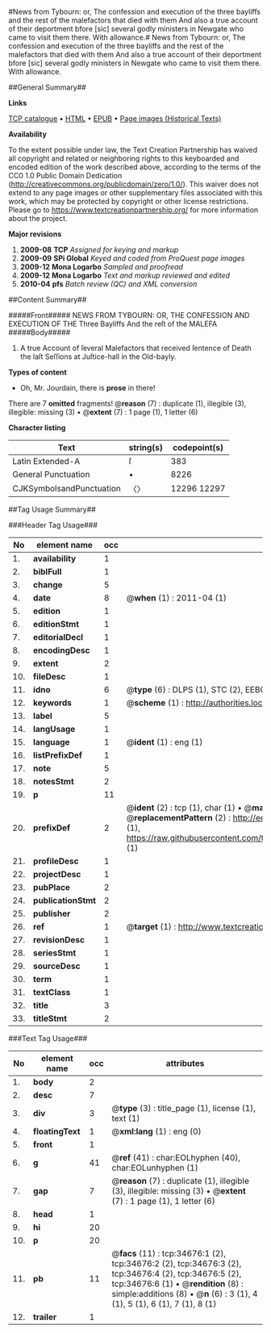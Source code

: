 #News from Tybourn: or, The confession and execution of the three bayliffs and the rest of the malefactors that died with them And also a true account of their deportment bfore [sic] several godly ministers in Newgate who came to visit them there. With allowance.#
News from Tybourn: or, The confession and execution of the three bayliffs and the rest of the malefactors that died with them And also a true account of their deportment bfore [sic] several godly ministers in Newgate who came to visit them there. With allowance.

##General Summary##

**Links**

[TCP catalogue](http://www.ota.ox.ac.uk/tcp/)  • 
[HTML](http://tei.it.ox.ac.uk/tcp/Texts-HTML/free/A52/A52235.html)  • 
[EPUB](http://tei.it.ox.ac.uk/tcp/Texts-EPUB/free/A52/A52235.epub) • 
[Page images (Historical Texts)](https://historicaltexts.jisc.ac.uk/eebo-99830226e)

**Availability**

To the extent possible under law, the Text Creation Partnership has waived all copyright and related or neighboring rights to this keyboarded and encoded edition of the work described above, according to the terms of the CC0 1.0 Public Domain Dedication (http://creativecommons.org/publicdomain/zero/1.0/). This waiver does not extend to any page images or other supplementary files associated with this work, which may be protected by copyright or other license restrictions. Please go to https://www.textcreationpartnership.org/ for more information about the project.

**Major revisions**

1. __2009-08__ __TCP__ *Assigned for keying and markup*
1. __2009-09__ __SPi Global__ *Keyed and coded from ProQuest page images*
1. __2009-12__ __Mona Logarbo__ *Sampled and proofread*
1. __2009-12__ __Mona Logarbo__ *Text and markup reviewed and edited*
1. __2010-04__ __pfs__ *Batch review (QC) and XML conversion*

##Content Summary##

#####Front#####
NEWS FROM TYBOURN: OR, THE CONFESSION AND EXECUTION OF THE Three Bayliffs And the reſt of the MALEFA
#####Body#####

1. A true Account of ſeveral Malefactors that received ſentence of Death the laſt Seſſions at Juſtice-hall in the Old-bayly.

**Types of content**

  * Oh, Mr. Jourdain, there is **prose** in there!

There are 7 **omitted** fragments! 
 @__reason__ (7) : duplicate (1), illegible (3), illegible: missing (3)  •  @__extent__ (7) : 1 page (1), 1 letter (6)

**Character listing**


|Text|string(s)|codepoint(s)|
|---|---|---|
|Latin Extended-A|ſ|383|
|General Punctuation|•|8226|
|CJKSymbolsandPunctuation|〈〉|12296 12297|

##Tag Usage Summary##

###Header Tag Usage###

|No|element name|occ|attributes|
|---|---|---|---|
|1.|__availability__|1||
|2.|__biblFull__|1||
|3.|__change__|5||
|4.|__date__|8| @__when__ (1) : 2011-04 (1)|
|5.|__edition__|1||
|6.|__editionStmt__|1||
|7.|__editorialDecl__|1||
|8.|__encodingDesc__|1||
|9.|__extent__|2||
|10.|__fileDesc__|1||
|11.|__idno__|6| @__type__ (6) : DLPS (1), STC (2), EEBO-CITATION (1), PROQUEST (1), VID (1)|
|12.|__keywords__|1| @__scheme__ (1) : http://authorities.loc.gov/ (1)|
|13.|__label__|5||
|14.|__langUsage__|1||
|15.|__language__|1| @__ident__ (1) : eng (1)|
|16.|__listPrefixDef__|1||
|17.|__note__|5||
|18.|__notesStmt__|2||
|19.|__p__|11||
|20.|__prefixDef__|2| @__ident__ (2) : tcp (1), char (1)  •  @__matchPattern__ (2) : ([0-9\-]+):([0-9IVX]+) (1), (.+) (1)  •  @__replacementPattern__ (2) : http://eebo.chadwyck.com/downloadtiff?vid=$1&page=$2 (1), https://raw.githubusercontent.com/textcreationpartnership/Texts/master/tcpchars.xml#$1 (1)|
|21.|__profileDesc__|1||
|22.|__projectDesc__|1||
|23.|__pubPlace__|2||
|24.|__publicationStmt__|2||
|25.|__publisher__|2||
|26.|__ref__|1| @__target__ (1) : http://www.textcreationpartnership.org/docs/. (1)|
|27.|__revisionDesc__|1||
|28.|__seriesStmt__|1||
|29.|__sourceDesc__|1||
|30.|__term__|1||
|31.|__textClass__|1||
|32.|__title__|3||
|33.|__titleStmt__|2||


###Text Tag Usage###

|No|element name|occ|attributes|
|---|---|---|---|
|1.|__body__|2||
|2.|__desc__|7||
|3.|__div__|3| @__type__ (3) : title_page (1), license (1), text (1)|
|4.|__floatingText__|1| @__xml:lang__ (1) : eng (0)|
|5.|__front__|1||
|6.|__g__|41| @__ref__ (41) : char:EOLhyphen (40), char:EOLunhyphen (1)|
|7.|__gap__|7| @__reason__ (7) : duplicate (1), illegible (3), illegible: missing (3)  •  @__extent__ (7) : 1 page (1), 1 letter (6)|
|8.|__head__|1||
|9.|__hi__|20||
|10.|__p__|20||
|11.|__pb__|11| @__facs__ (11) : tcp:34676:1 (2), tcp:34676:2 (2), tcp:34676:3 (2), tcp:34676:4 (2), tcp:34676:5 (2), tcp:34676:6 (1)  •  @__rendition__ (8) : simple:additions (8)  •  @__n__ (6) : 3 (1), 4 (1), 5 (1), 6 (1), 7 (1), 8 (1)|
|12.|__trailer__|1||
